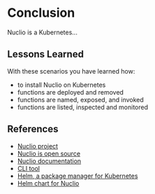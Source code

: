 # Conclusion #

Nuclio is a Kubernetes...

## Lessons Learned ##

With these scenarios you have learned how:

- to install Nuclio on Kubernetes
- functions are deployed and removed
- functions are named, exposed, and invoked
- functions are listed, inspected and monitored

## References ##

- [Nuclio project](https://www.openfaas.com/)
- [Nuclio is open source](https://github.com/openfaas/faas)
- [Nuclio documentation](https://docs.openfaas.com/)
- [CLI tool](https://github.com/openfaas/faas-cli)
- [Helm, a package manager for Kubernetes](https://helm.sh/)
- [Helm chart for Nuclio](https://github.com/openfaas-incubator/openfaas-operator)

